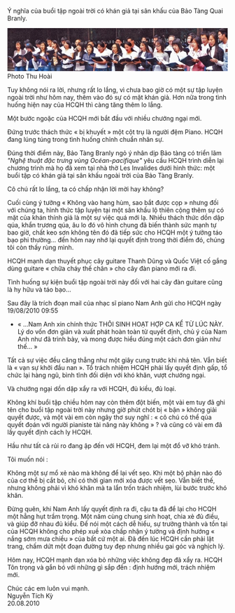 <!--
title: HCQH vượt một chướng ngại quan trọng trong năm 2010
author: Nguyễn Tích Kỳ
-->

 Ý nghĩa của buổi tập ngoài trời có khán giả
                             tại sân khấu của Bảo Tàng Quai Branly.
  
![](1.jpg)  
Photo Thu Hoài                               

Tuy không nói ra lời, nhưng rất lo lắng, vì chưa bao giờ có một sự tập luyện ngoài trời như hôm nay, thêm vào đó sự có mặt khán giả. Hơn nữa trong tình huống hiện nay của HCQH thì càng tăng thêm lo lắng.

Một bước ngoặc của HCQH mới bắt đầu với nhiều chướng ngại mới.

Đứng trước thách thức « bị khuyết » một cột trụ là người đệm Piano.
HCQH đang lúng túng trong tình huống chỉnh chuẩn nhân sự. 

Đúng thời điểm này, Bảo Tàng Branly ngỏ ý nhân dịp Bảo tàng có triển lãm
*"Nghệ thuật đặc trưng vùng Océan-pacifique"* yêu cầu HCQH trình diễn lại chương trình mà họ đã xem tại nhà thờ Les Invalides dưới hình thức: một buổi tập có khán giả tại sân khấu ngoài trời của Bảo Tàng Branly.

Cô chú rất lo lắng, ta có chấp nhận lời mời hay không?

Cuối cùng  ý tưởng « Không vào hang hùm, sao bắt được cọp » nhưng đối với chúng ta, hình thức tập luyện tại một sân khấu lộ thiên cộng thêm sự có mặt của khán thính giả là một sự việc quá mới lạ.
Nhiều thách thức dồn dập qúa, khẩn trương qúa, âu lo đó vô hình chung đã biến thành sức mạnh tự bao giờ, chất keo sơn không tên đó đã tiếp sức cho HCQH một ý tưởng táo bạo phi thường… đến hôm nay nhớ lại quyết định trong thời điểm đó, chúng tôi còn thấy rùng mình.
 
HCQH mạnh dạn thuyết phục cây guitare Thanh Dũng và Quốc Việt cố gắng dùng guitare « chữa cháy  thế chân »  cho cây đàn piano mới ra đi.

Tình huống sự kiện buổi tập ngoài trời này đối với hai cây đàn guitare cũng là hy hữu và táo bạo… 
 
Sau đây là trích đoạn mail của nhạc sĩ piano Nam Anh gửi cho HCQH ngày 19/08/2010 09:55
 
* « …Nam Anh xin chính thức THÔI SINH HOẠT HỢP CA KỂ TỪ LÚC NÀY. Lý do vốn đơn giản và xuất phát hoàn toàn từ quyết định, chủ ý của Nam Anh như đã trình bày, và mong được hiểu đúng một cách đơn giản như thế… »
 
Tất cả sự việc đều căng thẳng như một giây cung trước khi nhả tên.
Vẫn biết là « vạn sự khởi đầu nan ». Tổ trách nhiệm HCQH phải lấy quyết định gấp, tổ chức lại hàng ngũ, bình tĩnh đối diện với khó khăn, vượt chướng ngại.
 
Và chướng ngại dồn dập xẩy ra với HCQH, đủ kiều, đủ loại. 
 
Không khí buổi tập chiều hôm nay còn thêm đột biến,  một vài em tuy đã ghi tên cho buổi tập ngoài trời này nhưng giờ phút chót bị « bận » không giải quyết được, và một vài em còn ngây thơ suy nghĩ : « cô chú có thể qúa quyết đoán với người pianiste tài năng này không » ? và cũng có vài em đã lấy quyết định cách ly HCQH.

Hầu như tất cả rủi ro đang ập đến với HCQH, đem lại một đổ vỡ khó tránh.
 
Tôi muốn nói :

Không một sự mổ xẻ nào mà không để lại vết sẹo.
Khi một bộ phận nào đó của cơ thể bị cắt bỏ, chỉ có thời gian mới xóa được vết sẹo.
Vẫn biết thế, nhưng không phải vì khó khăn mà ta lẩn trốn trách nhiệm, lùi bước trước khó khăn.
 
Đừng quên, khi Nam Anh lấy quyết định ra đi, cậu ta đã để lại cho HCQH một hẫng hụt trầm trọng. Một năm cùng chung sinh hoạt, chia xẻ đủ điều, và giúp đỡ nhau đủ kiểu.
Để nói một cách dễ hiểu, sự trưởng thành và tồn tại của HCQH không cho phép xuề xòa chấp nhận ý tưởng và định hướng « nắng sớm mưa chiều » của bất cứ một ai.
Đã đến lúc HCQH cần phải lật trang, chấm dứt một đoạn đường tuy đẹp nhưng nhiều gai góc và nghịch lý.
 
Hôm nay, HCQH mạnh dạn xóa bỏ những việc không đẹp đã xẩy ra.
HCQH Tôn trọng và gắn bó với những gì sắp đến : định hướng mới, trách nhiệm mới.
 
Chúc các em luôn vui mạnh.  
Nguyễn Tích Kỳ  
20.08.2010